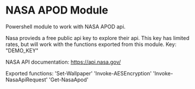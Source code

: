 # NASA APOD Module
Powershell module to work with NASA APOD api. 

Nasa provieds a free public api key to explore their api. This key has limited rates, but will work with the functions exported from this module. 
Key: "DEMO_KEY"

NASA API documentation: https://api.nasa.gov/

Exported functions:
'Set-Wallpaper'
'Invoke-AESEncryption'
'Invoke-NasaApiRequest'
'Get-NasaApod'

